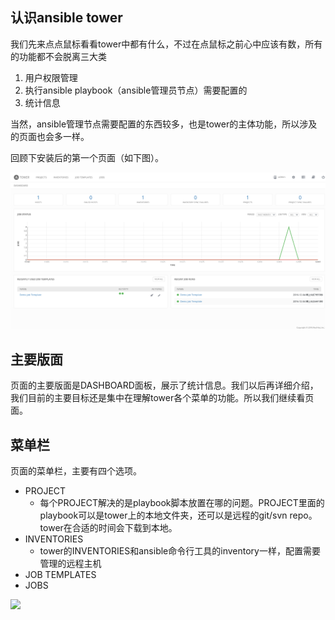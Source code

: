 ## 认识ansible tower

我们先来点点鼠标看看tower中都有什么，不过在点鼠标之前心中应该有数，所有的功能都不会脱离三大类

1. 用户权限管理
2. 执行ansible playbook（ansible管理员节点）需要配置的
3. 统计信息

当然，ansible管理节点需要配置的东西较多，也是tower的主体功能，所以涉及的页面也会多一样。

回顾下安装后的第一个页面（如下图）。



![](/tower/main_dashboard.png)

## 主要版面

页面的主要版面是DASHBOARD面板，展示了统计信息。我们以后再详细介绍，我们目前的主要目标还是集中在理解tower各个菜单的功能。所以我们继续看页面。

## 菜单栏

页面的菜单栏，主要有四个选项。

* PROJECT
  * 每个PROJECT解决的是playbook脚本放置在哪的问题。PROJECT里面的playbook可以是tower上的本地文件夹，还可以是远程的git/svn repo。tower在合适的时间会下载到本地。
* INVENTORIES
  * tower的INVENTORIES和ansible命令行工具的inventory一样，配置需要管理的远程主机
* JOB TEMPLATES
* JOBS



![](https://www.ansible.com/hs-fs/hubfs/2016_Images/Resources/tower-setup-guide-1.png?t=1482430738929&width=604&height=113&name=tower-setup-guide-1.png)

